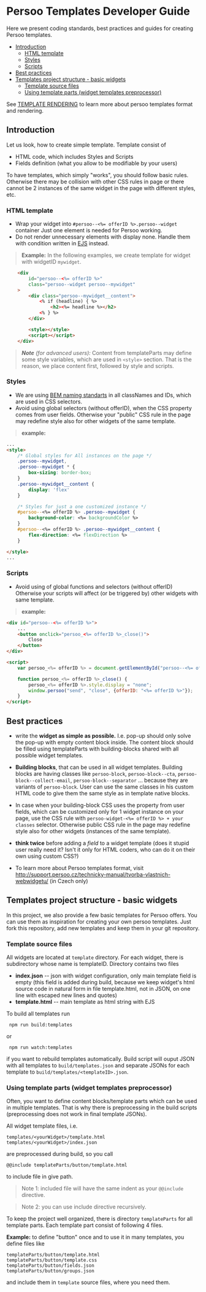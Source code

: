 # Persoo Templates Developer Guide
Here we present coding standards, best practices and guides for creating Persoo templates.

 * [Introduction](#introduction)
   * [HTML template](#html-template)
   * [Styles](#styles)
   * [Scripts](#scripts)
 * [Best practices](#best-practices)
 * [Templates project structure - basic widgets](#templates-project-structure---basic-widgets)
   * [Template source files](#template-source-files)
   * [Using template parts (widget templates preprocessor)](#using-template-parts-widget-templates-preprocessor)

See [TEMPLATE RENDERING] to learn more about persoo templates format and rendering.

## Introduction
Let us look, how to create simple template. Template consist of

* HTML code, which includes Styles and Scripts
* Fields definition (what you allow to be modifiable by your users)

To have templates, which simply "works", you should follow basic rules. Otherwise there may be collision with other CSS rules in page or there cannot be 2 instances of the same widget in the page with different styles, etc.
### HTML template
* Wrap your widget into `#persoo--<%= offerID %>.persoo--widget` container
  Just one element is needed for Persoo working.
* Do not render unnecessary elements with display none.
  Handle them with condition written in [EJS] instead.

> **Example:** In the following examples, we create template for widget with widgetID `mywidget`.
```html
    <div
        id="persoo--<%= offerID %>"
        class="persoo--widget persoo--mywidget"
    >
        <div class="persoo--mywidget__content">
            <% if (headline) { %>
                <h2><%= headline %></h2>
            <% } %>
        </div>

        <style></style>
        <script></script>
    </div>
```

> _**Note** (for advanced users):_ Content from templateParts may define some style variables, which are used in `<style>` section. That is the reason, we place content first, followed by style and scripts.

### Styles
* We are using [BEM naming standarts] in all classNames and IDs, which are used in CSS selectors.
* Avoid using global selectors (without offerID), when the CSS property comes from user fields.
    Otherwise your "public" CSS rule in the page may redefine style also for other widgets of the same template.

> **example:**
```html
...
<style>
    /* Global styles for All instances on the page */
    .persoo--mywidget,
    .persoo--mywidget * {
        box-sizing: border-box;
    }
    .persoo--mywidget__content {
        display: 'flex'
    }

    /* Styles for just a one customized instance */
    #persoo--<%= offerID %> .persoo--mywidget {
        background-color: <%= backgroundColor %>
    }
    #persoo--<%= offerID %> .persoo--mywidget__content {
        flex-direction: <%= flexDirection %>
    }

</style>
...
```

### Scripts
* Avoid using of global functions and selectors (without offerID)
  Otherwise your scripts will affect (or be triggered by) other widgets with same template.

> **example:**
```html
<div id="persoo--<%= offerID %>">
    ...
    <button onclick="persoo_<%= offerID %>_close()">
        Close
    </button>
</div>

<script>
    var persoo_<%= offerID %> = document.getElementById("persoo--<%= offerID %>");

    function persoo_<%= offerID %>_close() {
        persoo_<%= offerID %>.style.display = "none";
        window.persoo("send", "close", {offerID: "<%= offerID %>"});
    }
</script>
```

## Best practices

   * write the **widget as simple as possible.** I.e. pop-up should only solve the pop-up with empty content block inside. The content block should be filled using templateParts with building-blocks shared with all possible widget templates.

   * **Building blocks**, that can be used in all widget templates.
Building blocks are having classes like `persoo-block`, `persoo-block--cta`, `persoo-block--collect-email`, `persoo-block--separator` ... because they are variants of `persoo-block`. User can use the same classes in his custom HTML code to give them the same style as in template native blocks.

   * In case when your building-block CSS uses the property from user fields, which can be customized only for 1 widget instance on your page, use the CSS rule with `persoo-widget-<%= offerID %> + your classes` selector. Otherwise public CSS rule in the page may redefine style also for other widgets (instances of the same template).

   * **think twice** before adding a *field* to a widget template (does it stupid user really need it? Isn't it only for HTML coders, who can do it on their own using custom CSS?)

   * To learn more about Persoo templates format, visit http://support.persoo.cz/technicky-manual/tvorba-vlastnich-webwidgetu/ (in Czech only)


## Templates project structure - basic widgets
In this project, we also provide a few basic templates for Persoo offers. You can use them as inspiration for creating your own persoo templates. Just fork this repository, add new templates and keep them in your git repository.

### Template source files
All widgets are located at `template` directory. For each widget, there is subdirectory whose name is templateID. Directory contains two files

   * **index.json** -- json with widget configuration, only main template field is empty (this field is added during build, because we keep widget's html source code in natural form in file template.html, not in JSON, on one line with escaped new lines and quotes)
   * **template.html** -- main template as html string with EJS


To build all templates run

     npm run build:templates

   or

     npm run watch:templates

if you want to rebuild templates automatically. Build script will ouput JSON with all templates to `build/templates.json` and separate JSONs for each template to `build/templates/<templateID>.json`.

### Using template parts (widget templates preprocessor)

Often, you want to define content blocks/template parts which can be used in multiple templates. That is why there is preprocessing in the build scripts (preprocessing does not work in final template JSONs).

All widget template files, i.e.

    templates/<yourWidget>/template.html
    templates/<yourWidget>/index.json

are preprocessed during build, so you call

    @@include templateParts/button/template.html

to include file in give path.

> Note 1: included file will have the same indent as your `@@include` directive.

> Note 2: you can use include directive recursively.

To keep the project well organized, there is directory `templateParts` for all template parts. Each template part consist of following 4 files.

**Example:** to define "button" once and to use it in many templates, you define files like

    templateParts/button/template.html
    templateParts/button/template.css
    templateParts/button/fields.json
    templateParts/button/groups.json

and include them in `template` source files, where you need them.



[BEM naming standarts]: <http://getbem.com/naming/>
[EJS]: <http://ejs.co/>
[TEMPLATE RENDERING]: <./README.md>
